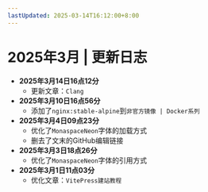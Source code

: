 ```yaml
---
lastUpdated: 2025-03-14T16:12:00+8:00
---
```


# 2025年3月 | 更新日志

- **2025年3月14日16点12分**
  - 更新文章：```Clang```
- **2025年3月10日16点56分**
  - 添加了```nginx:stable-alpine```到```非官方镜像 | Docker系列```
- **2025年3月4日09点23分**
  - 优化了```MonaspaceNeon```字体的加载方式
  - 删去了文末的GitHub编辑链接
- **2025年3月3日18点26分**
  - 优化了```MonaspaceNeon```字体的引用方式
- **2025年3月1日11点03分**
  - 优化文章：```VitePress建站教程```
